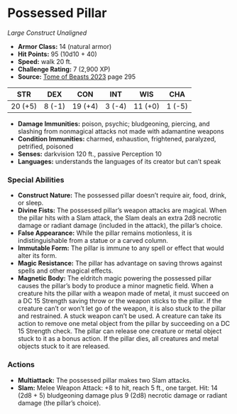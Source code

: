 # Possessed Pillar

*Large* *Construct* *Unaligned*

- **Armor Class:** 14 (natural armor)
- **Hit Points:** 95 (10d10 + 40)
- **Speed:** walk 20 ft.
- **Challenge Rating:** 7 (2,900 XP)
- **Source:** [Tome of Beasts 2023](https://koboldpress.com/kpstore/product/tome-of-beasts-1-2023-edition/) page 295

| STR | DEX | CON | INT | WIS | CHA |
| --- | --- | --- | --- | --- | --- |
| 20 (+5) | 8 (-1) | 19 (+4) | 3 (-4) | 11 (+0) | 1 (-5) |

- **Damage Immunities:** poison, psychic; bludgeoning, piercing, and slashing from nonmagical attacks not made with adamantine weapons
- **Condition Immunities:** charmed, exhaustion, frightened, paralyzed, petrified, poisoned
- **Senses:** darkvision 120 ft., passive Perception 10
- **Languages:** understands the languages of its creator but can’t speak

### Special Abilities

- **Construct Nature:** The possessed pillar doesn’t require air, food, drink, or sleep.
- **Divine Fists:** The possessed pillar’s weapon attacks are magical. When the pillar hits with a Slam attack, the Slam deals an extra 2d8 necrotic damage or radiant damage (included in the attack), the pillar’s choice.
- **False Appearance:** While the pillar remains motionless, it is indistinguishable from a statue or a carved column.
- **Immutable Form:** The pillar is immune to any spell or effect that would alter its form.
- **Magic Resistance:** The pillar has advantage on saving throws against spells and other magical effects.
- **Magnetic Body:** The eldritch magic powering the possessed pillar causes the pillar’s body to produce a minor magnetic field. When a creature hits the pillar with a weapon made of metal, it must succeed on a DC 15 Strength saving throw or the weapon sticks to the pillar. If the creature can’t or won’t let go of the weapon, it is also stuck to the pillar and restrained. A stuck weapon can’t be used. A creature can take its action to remove one metal object from the pillar by succeeding on a DC 15 Strength check. The pillar can release one creature or metal object stuck to it as a bonus action. If the pillar dies, all creatures and metal objects stuck to it are released.

### Actions

- **Multiattack:** The possessed pillar makes two Slam attacks.
- **Slam:** Melee Weapon Attack: +8 to hit, reach 5 ft., one target. Hit: 14 (2d8 + 5) bludgeoning damage plus 9 (2d8) necrotic damage or radiant damage (the pillar’s choice).

